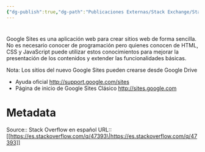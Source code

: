 ```yaml
---
{"dg-publish":true,"dg-path":"Publicaciones Externas/Stack Exchange/Stack Overflow en español/es.stackoverflow.com-47393.md","permalink":"/publicaciones-externas/stack-exchange/stack-overflow-en-espanol/es-stackoverflow-com-47393/","hide":true,"noteIcon":"default","created":"2024-04-03T12:49:10.678-06:00","updated":"2024-04-05T16:43:48.886-06:00"}
---
```


# 

Google Sites es una aplicación web para crear sitios web de forma sencilla. No es necesario conocer de programación pero quienes conocen de HTML, CSS y JavaScript puede utilizar estos conocimientos para mejorar la presentación de los contenidos 
y extender las funcionalidades básicas.

Nota: Los sitios del nuevo Google Sites pueden crearse desde Google Drive

- Ayuda oficial http://support.google.com/sites
- Página de inicio de Google Sites Clásico http://sites.google.com


# Metadata
Source:: Stack Overflow en español
URL:: [[https://es.stackoverflow.com/q/47393\|https://es.stackoverflow.com/q/47393]]

